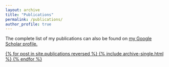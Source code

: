 ```yaml
---
layout: archive
title: "Publications"
permalink: /publications/
author_profile: true
---
```



The complete list of my publications can also be found on <a href="https://scholar.google.com/citations?user=nmgE5hkAAAAJ&hl=en&authuser=2">my Google Scholar profile.

{% for post in site.publications reversed %}
  {% include archive-single.html %}
{% endfor %}